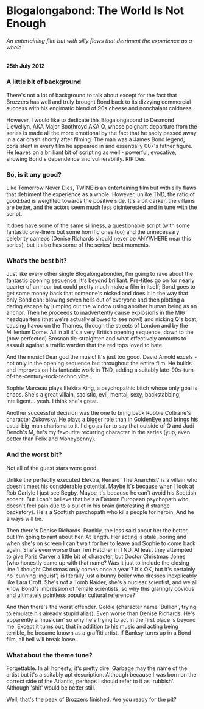 # Blogalongabond: The World Is Not Enough

###### An entertaining film but with silly flaws that detriment the experience as a whole 

#### 25th July 2012

### A little bit of background


There's not a lot of background to talk about except for the fact that Brozzers has well and truly brought Bond back to its dizzying commercial success with his engimatic blend of 90s cheese and nonchalant coldness.

However, I would like to dedicate this Blogalongabond to Desmond Llewellyn, AKA Major Boothroyd AKA Q, whose poignant departure from the series is made all the more emotional by the fact that he sadly passed away in a car crash shortly after filming. The man was a James Bond legend, consistent in every film he appeared in and essentially 007's father figure. He leaves on a brilliant bit of scripting as well - powerful, evocative, showing Bond's dependence and vulnerability. RIP Des.

### So, is it any good?

Like Tomorrow Never Dies, TWINE is an entertaining film but with silly flaws that detriment the experience as a whole. However, unlike TND, the ratio of good:bad is weighted towards the positive side. It's a bit darker, the villains are better, and the actors seem much less disinterested and in tune with the script.

It does have some of the same silliness, a questionable script (with some fantastic one-liners but some horrific ones too) and the unnecessary celebrity cameos (Denise Richards should never be ANYWHERE near this series), but it also has some of the series' best moments.

### What’s the best bit?

Just like every other single Blogalongabondier, I'm going to rave about the fantastic opening sequence. It's beyond brilliant. Pre-titles go on for nearly quarter of an hour but could pretty much make a film in itself; Bond goes to get some money back that someone's nicked and does it in the way that only Bond can: blowing seven hells out of everyone and then plotting a daring escape by jumping out the window using another human being as an anchor. Then he proceeds to inadvertently cause explosions in the MI6 headquarters (that we're actually allowed to see now!) and nicking Q's boat, causing havoc on the Thames, through the streets of London and by the Millenium Dome. All in all it's a very British opening sequence, down to the (now perfected) Brosnan tie-straighten and what effectively amounts to assault against a traffic warden that the red tops loved to hate.

And the music! Dear god the music! It's just too good. David Arnold excels - not only in the opening sequence but throughout the entire film. He builds and improves on his fantastic work in TND, adding a suitably late-90s-turn-of-the-century-rock-techno vibe.

Sophie Marceau plays Elektra King, a psychopathic bitch whose only goal is chaos. She's a great villain, sadistic, evil, mental, sexy, backstabbing, intelligent... yeah. I think she's great.

Another successful decision was the one to bring back Robbie Coltrane's character Zukovsky. He plays a bigger role than in GoldenEye and brings his usual big-man charisma to it. I'd go as far to say that outside of Q and Judi Dench's M, he's my favourite recurring character in the series (yup, even better than Felix and Moneypenny).

### And the worst bit?

Not all of the guest stars were good.

Unlike the perfectly executed Elektra, Renard 'The Anarchist' is a villain who doesn't meet his considerable potential. Maybe it's because when I look at Rob Carlyle I just see Begby. Maybe it's because he can't avoid his Scottish accent. But I can't believe that he's a Eastern European psychopath who doesn't feel pain due to a bullet in his brain (interesting if strange backstory). He's a Scottish psychopath who kills people for heroin. And he always will be.

Then there's Denise Richards. Frankly, the less said about her the better, but I'm going to rant about her. At length. Her acting is stale, boring and when she's on screen I can't wait for her to leave and Sophie to come back again. She's even worse than Teri Hatcher in TND. At least they attempted to give Paris Carver a little bit of character, but Doctor Christmas Jones (who honestly came up with that name? Was it just to include the closing line 'I thought Christmas only comes once a year'? It's OK, but it's certainly no 'cunning linguist') is literally just a bunny boiler who dresses inexplicably like Lara Croft. She's not a Tomb Raider, she's a nuclear scientist, and we all know Bond's impression of female scientists, so why this glaringly obvious and ultimately pointless popular cultural reference?

And then there's the worst offender. Goldie (character name 'Bullion', trying to emulate his already stupid alias). Even worse than Denise Richards. He's apparently a 'musician' so why he's trying to act in the first place is beyond me. Except it turns out, that in addition to his music and acting being terrible, he became known as a graffiti artist. If Banksy turns up in a Bond film, all hell will break loose.

### What about the theme tune?

Forgettable. In all honesty, it's pretty dire. Garbage may the name of the artist but it's a suitably apt description. Although because I was born on the correct side of the Atlantic, perhaps I should refer to it as 'rubbish'. Although 'shit' would be better still.

Well, that's the peak of Brozzers finished. Are you ready for the pit?
